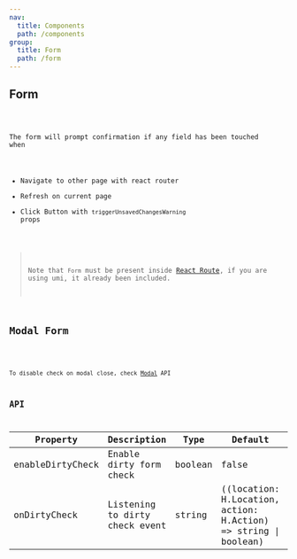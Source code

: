 ```yaml
---
nav:
  title: Components
  path: /components
group:
  title: Form
  path: /form
---
```


## Form

<code src="./index.tsx" title='Dirty Check Form' desc='Form have dirty field checking prompt' />

The form will prompt confirmation if any field has been touched when

- Navigate to other page with react router
- Refresh on current page
- Click Button with `triggerUnsavedChangesWarning` props

> Note that `Form` must be present inside [React Route](https://reactrouter.com/web/api/Route), if you are using umi, it already been included.


## Modal Form

<code src="./modal.tsx" title='Form inside Modal' desc='If there is a Form component inside Modal, auto dirty check when close Modal' />

To disable check on modal close, check [Modal](/components/modal#api) API


## API
  
| Property | Description | Type | Default | Version |
| --- | --- | --- | --- | --- |
| enableDirtyCheck | Enable dirty form check | boolean | false |  |
| onDirtyCheck | Listening to dirty check event | string | ((location: H.Location, action: H.Action) => string \| boolean) |  |